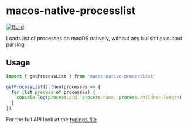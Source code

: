 # macos-native-processlist

[![Build](https://github.com/Eugeny/macos-native-processlist/actions/workflows/main.yml/badge.svg)](https://github.com/Eugeny/macos-native-processlist/actions/workflows/main.yml)

Loads list of processes on macOS natively, without any bullshit `ps` output parsing

## Usage

```js
import { getProcessList } from 'macos-native-processlist'

getProcessList().then(processes => {
  for (let process of processes) {
    console.log(process.pid, process.name, process.children.length)
  }
})
```

For the full API look at the [typings file](./typings/macos-native-processlist.d.ts).
